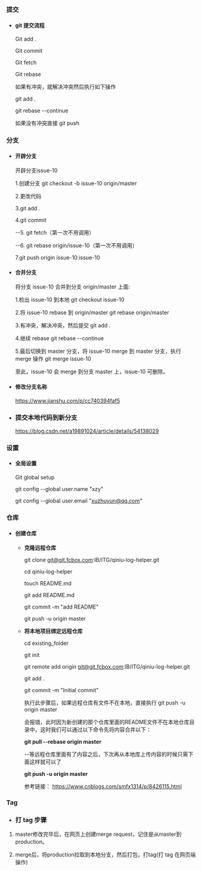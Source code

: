 

### 提交

- #### git 提交流程

  Git add .

  Git commit

  Git fetch

  Git rebase

  如果有冲突，就解决冲突然后执行如下操作

  git add .

   git rebase --continue 

  如果没有冲突直接 git push

 

 ### 分支

- #### 开辟分支

  开辟分支issue-10

  1.创建分支 git checkout -b issue-10 origin/master

  2.更改代码

  3.git add .

  4.git commit

  --5. git fetch（第一次不用调用）

  --6. git rebase origin/issue-10（第一次不用调用）

  7.git push origin issue-10:issue-10

- #### 合并分支

  将分支 issue-10 合并到分支 origin/master 上面:

  1.检出 issue-10 到本地 git checkout issue-10

  2.将 issue-10 rebase 到 origin/master     git rebase origin/master

  3.有冲突，解决冲突，然后提交 git add .

  4.继续 rebase git rebase --continue

  5.最后切换到 master 分支，将 issue-10 merge 到 master 分支，执行 merge 操作 git merge issue-10

  至此，issue-10 会 merge 到分支 master 上，issue-10 可删除。

- #### 修改分支名称

  <https://www.jianshu.com/p/cc740394faf5>

- ### 提交本地代码到新分支

  <https://blog.csdn.net/a19891024/article/details/54138029>

### 设置

- #### 全局设置

  Git global setup

  git config --global user.name "xzy"

  git config --global user.email "xuzhuyun@qq.com"

 

### 仓库

- #### 创建仓库

  - **克隆远程仓库**

    git clone git@git.fcbox.com:IB/ITG/qiniu-log-helper.git

    cd qiniu-log-helper

    touch README.md

    git add README.md

    git commit -m "add README"

    git push -u origin master

  - **将本地项目绑定远程仓库**

    cd existing_folder

    git init

    git remote add origin git@git.fcbox.com:IB/ITG/qiniu-log-helper.git

    git add .

    git commit -m "Initial commit"

    执行此步骤后，如果远程仓库有文件不在本地，直接执行 git push -u origin master

    会报错，此时因为新创建的那个仓库里面的README文件不在本地仓库目录中，这时我们可以通过以下命令先将内容合并以下：

    **git pull --rebase origin master**

    --等远程仓库里面有了内容之后，下次再从本地库上传内容的时候只需下面这样就可以了

    **git push -u origin master**

    参考链接：
    https://www.cnblogs.com/smfx1314/p/8426115.html


### Tag

- ### **打  tag  步骤**


1. master修改完毕后，在网页上创建merge request，记住是从master到production。

2. merge后，将production拉取到本地分支，然后打包，打tag(打 tag 在网页端操作)

 

 

 

 
